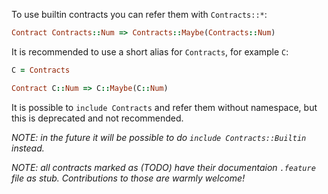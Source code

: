 To use builtin contracts you can refer them with `Contracts::*`:

```ruby
Contract Contracts::Num => Contracts::Maybe(Contracts::Num)
```

It is recommended to use a short alias for `Contracts`, for example `C`:

```ruby
C = Contracts

Contract C::Num => C::Maybe(C::Num)
```

It is possible to `include Contracts` and refer them without namespace, but
this is deprecated and not recommended.

*NOTE: in the future it will be possible to do `include Contracts::Builtin`
instead.*

*NOTE: all contracts marked as (TODO) have their documentaion `.feature` file
as stub. Contributions to those are warmly welcome!*
